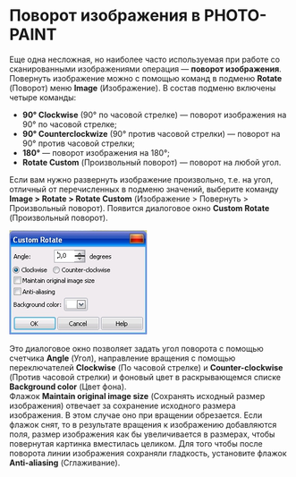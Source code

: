 # Поворот изображения в PHOTO-PAINT

Еще одна несложная, но наиболее часто используемая при работе со сканированными изображениями операция — **поворот изображения**. Повернуть изображение можно с помощью команд в подменю **Rotate** (Поворот) меню **Image** (Изображение). В состав подменю включены четыре команды:

*   **90° Clockwise** (90° по часовой стрелке) — поворот изображения на 90° по часовой стрелке;
*   **90° Counterclockwize** (90° против часовой стрелки) — поворот на 90° против часовой стрелки;
*   **180°** — поворот изображения на 180°;
*   **Rotate Custom** (Произвольный поворот) — поворот на любой угол.

Если вам нужно развернуть изображение произвольно, т.е. на угол, отличный от перечисленных в подменю значений, выберите команду **Image > Rotate > Rotate Custom** (Изображение > Повернуть > Произвольный поворот). Появится диалоговое окно **Custom Rotate** (Произвольный поворот).

![Поворот изображения в PHOTO-PAINT](./eb083dc8-a52b-443a-8f27-7f5002d47883.jpg)

Это диалоговое окно позволяет задать угол поворота с помощью счетчика **Angle** (Угол), направление вращения с помощью переключателей **Clockwise** (По часовой стрелке) и **Counter-clockwise** (Против часовой стрелки) и фоновый цвет в раскрывающемся списке **Background color** (Цвет фона).  
Флажок **Maintain original image size** (Сохранять исходный размер изображения) отвечает за сохранение исходного размера изображения. В этом случае оно при вращении обрезается. Если флажок снят, то в результате вращения к изображению добавляются поля, размер изображения как бы увеличивается в размерах, чтобы повернутая картинка вместилась целиком. Для того чтобы после поворота линии изображения сохраняли гладкость, установите флажок **Anti-aliasing** (Сглаживание).